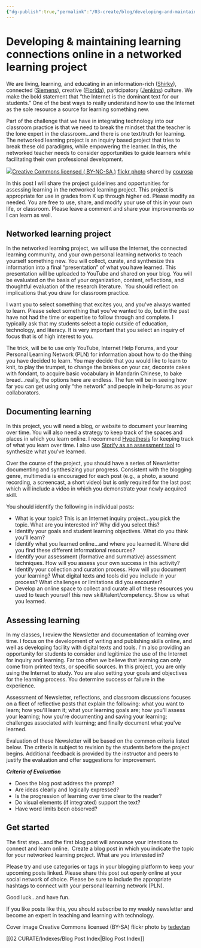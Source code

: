 ```yaml
---
{"dg-publish":true,"permalink":"/03-create/blog/developing-and-maintaining-learning-connections-online-in-a-networked-learning-project/","title":"Developing & maintaining learning connections online in a networked learning project","tags":["connected-learning","learning"]}
---
```


# Developing & maintaining learning connections online in a networked learning project

We are living, learning, and educating in an information-rich ([Shirky](http://www.amazon.com/Cognitive-Surplus-Creativity-Generosity-Connected/dp/1594202532)), connected ([Siemens](http://www.elearnspace.org/Articles/connectivism.htm)), creative ([Florida](http://www.amazon.com/The-Rise-Creative-Class-Transforming/dp/0465024769)), participatory ([Jenkins](http://www.nwp.org/cs/public/print/resource/2713)) culture. We make the bold statement that “the Internet is the dominant text for our students.” One of the best ways to really understand how to use the Internet as the sole resource a source for learning something new. 

Part of the challenge that we have in integrating technology into our classroom practice is that we need to break the mindset that the teacher is the lone expert in the classroom...and there is one text/truth for learning. The networked learning project is an inquiry based project that tries to break these old paradigms, while empowering the learner. In this, the networked teacher needs to consider opportunities to guide learners while facilitating their own professional development.

[![](images/2922421696_c747a05f3b.jpg)](http://flickr.com/photos/courosa/2922421696 "Networked Teacher Diagram - Update")[Creative Commons licensed ( BY-NC-SA )](http://creativecommons.org/licenses/by-nc-sa/2.0/) [flickr photo](http://flickr.com/photos/courosa/2922421696 "Networked Teacher Diagram - Update") shared by [courosa](http://flickr.com/people/courosa)

In this post I will share the project guidelines and opportunities for assessing learning in the networked learning project. This project is appropriate for use in grades from K up through higher ed. Please modify as needed. You are free to use, share, and modify your use of this in your own life, or classroom. Please leave a comment and share your improvements so I can learn as well.

## Networked learning project

In the networked learning project, we will use the Internet, the connected learning community, and your own personal learning networks to teach yourself something new. You will collect, curate, and synthesize this information into a final “presentation” of what you have learned. This presentation will be uploaded to YouTube and shared on your blog. You will be evaluated on the basis of your organization, content, reflections, and thoughtful evaluation of the research literature.  You should reflect on implications that you draw for classroom practice.

I want you to select something that excites you, and you've always wanted to learn. Please select something that you've wanted to do, but in the past have not had the time or expertise to follow through and complete. I typically ask that my students select a topic outside of education, technology, and literacy. It is very important that you select an inquiry of focus that is of high interest to you.

The trick, will be to use only YouTube, Internet Help Forums, and your Personal Learning Network (PLN) for information about how to do the thing you have decided to learn. You may decide that you would like to learn to knit, to play the trumpet, to change the brakes on your car, decorate cakes with fondant, to acquire basic vocabulary in Mandarin Chinese, to bake bread...really, the options here are endless. The fun will be in seeing how far you can get using only “the network” and people in help-forums as your collaborators.

## Documenting learning

In this project, you will need a blog, or website to document your learning over time. You will also need a strategy to keep track of the spaces and places in which you learn online. I recommend [Hypothesis](http://wiobyrne.com/using-hypothes-is/) for keeping track of what you learn over time. I also use [Storify as an assessment tool](http://wiobyrne.com/content-curation-using-storify-as-a-formative-assessment/) to synthesize what you've learned.

Over the course of the project, you should have a series of Newsletter documenting and synthesizing your progress. Consistent with the blogging genre, multimedia is encouraged for each post (e.g., a photo, a sound recording, a screencast, a short video) but is only required for the last post which will include a video in which you demonstrate your newly acquired skill.

You should identify the following in individual posts:

- What is your topic? This is an Internet inquiry project...you pick the topic. What are you interested in? Why did you select this?
- Identify your goals and student learning objectives. What do you think you’ll learn?
- Identify what you learned online...and where you learned it. Where did you find these different informational resources?
- Identify your assessment (formative and summative) assessment techniques. How will you assess your own success in this activity?
- Identify your collection and curation process. How will you document your learning? What digital texts and tools did you include in your process? What challenges or limitations did you encounter?
- Develop an online space to collect and curate all of these resources you used to teach yourself this new skill/talent/competency. Show us what you learned.

## Assessing learning

In my classes, I review the Newsletter and documentation of learning over time. I focus on the development of writing and publishing skills online, and well as developing facility with digital texts and tools. I'm also providing an opportunity for students to consider and legitimize the use of the Internet for inquiry and learning. Far too often we believe that learning can only come from printed texts, or specific sources. In this project, you are only using the Internet to study. You are also setting your goals and objectives for the learning process. You determine success or failure in the experience.

Assessment of Newsletter, reflections, and classroom discussions focuses on a fleet of reflective posts that explain the following: what you want to learn; how you'll learn it; what your learning goals are; how you'll assess your learning; how you're documenting and saving your learning; challenges associated with learning; and finally document what you've learned.

Evaluation of these Newsletter will be based on the common criteria listed below. The criteria is subject to revision by the students before the project begins. Additional feedback is provided by the instructor and peers to justify the evaluation and offer suggestions for improvement.

**_Criteria of Evaluation_**

- Does the blog post address the prompt?
- Are ideas clearly and logically expressed?
- Is the progression of learning over time clear to the reader?
- Do visual elements (if integrated) support the text?
- Have word limits been observed?

## Get started

The first step...and the first blog post will announce your intentions to connect and learn online.  Create a blog post in which you indicate the topic for your networked learning project. What are you interested in?

Please try and use categories or tags in your blogging platform to keep your upcoming posts linked. Please share this post out openly online at your social network of choice. Please be sure to include the appropriate hashtags to connect with your personal learning network (PLN).

Good luck...and have fun.

If you like posts like this, you should subscribe to my weekly newsletter and become an expert in teaching and learning with technology.

Cover image Creative Commons licensed (BY-SA) flickr photo by [tedeytan](https://www.flickr.com/photos/taedc/5686750571/in/photolist-9Ew5PD-eGmjcd-mRdoZx-9VLCkS-ni3GbW-bNtBQn-9VLze3-a5AmSp-8u4ubn-wSDtb-wSDpS-wSDqD-wSDrV-8BZCvh-nK58or-BRvhG-ohnH9-5Jnkqs-9Ew5JD-egrN6f-emVdH8-egrNnq-5zPm5u-dMxdhX-nFXNmr-gfTav-dMxeAT-52kaqt-6EryDL-7w564c-9F32ya-kWCCLT-kWCwee-kWDb4F-kWDZSN-MiJ28-aUnJn8-fEznQK-2iQ7Wu-6AUcBr-5KzsAp-egm4P4-gARitQ-6AYnTQ-7ZdXuB-48a6CC-c1ypxj-Bjhid-nqYiRg-BDbsD)

[[02 CURATE/Indexes/Blog Post Index\|Blog Post Index]]